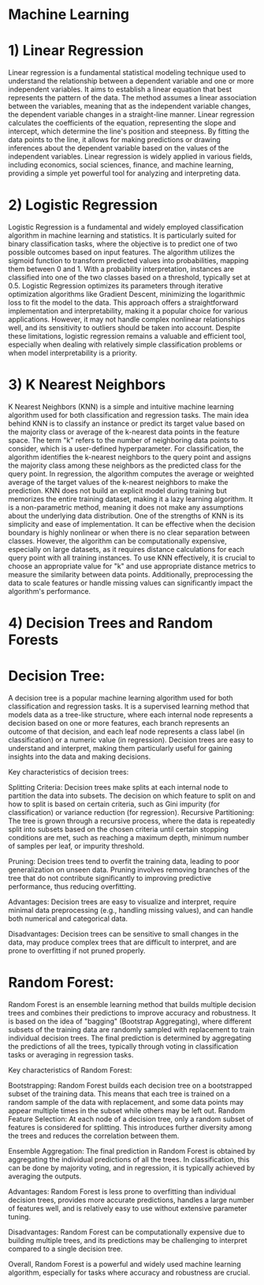 # Machine Learning
# 1) Linear Regression 
Linear regression is a fundamental statistical modeling technique used to understand the relationship between a dependent variable and one or more independent variables. It aims to establish a linear equation that best represents the pattern of the data. The method assumes a linear association between the variables, meaning that as the independent variable changes, the dependent variable changes in a straight-line manner. Linear regression calculates the coefficients of the equation, representing the slope and intercept, which determine the line's position and steepness. By fitting the data points to the line, it allows for making predictions or drawing inferences about the dependent variable based on the values of the independent variables. Linear regression is widely applied in various fields, including economics, social sciences, finance, and machine learning, providing a simple yet powerful tool for analyzing and interpreting data.
# 2) Logistic Regression 
Logistic Regression is a fundamental and widely employed classification algorithm in machine learning and statistics. It is particularly suited for binary classification tasks, where the objective is to predict one of two possible outcomes based on input features. The algorithm utilizes the sigmoid function to transform predicted values into probabilities, mapping them between 0 and 1. With a probability interpretation, instances are classified into one of the two classes based on a threshold, typically set at 0.5. Logistic Regression optimizes its parameters through iterative optimization algorithms like Gradient Descent, minimizing the logarithmic loss to fit the model to the data. This approach offers a straightforward implementation and interpretability, making it a popular choice for various applications. However, it may not handle complex nonlinear relationships well, and its sensitivity to outliers should be taken into account. Despite these limitations, logistic regression remains a valuable and efficient tool, especially when dealing with relatively simple classification problems or when model interpretability is a priority.
# 3) K Nearest Neighbors
K Nearest Neighbors (KNN) is a simple and intuitive machine learning algorithm used for both classification and regression tasks. The main idea behind KNN is to classify an instance or predict its target value based on the majority class or average of the k-nearest data points in the feature space. The term "k" refers to the number of neighboring data points to consider, which is a user-defined hyperparameter.
For classification, the algorithm identifies the k-nearest neighbors to the query point and assigns the majority class among these neighbors as the predicted class for the query point. In regression, the algorithm computes the average or weighted average of the target values of the k-nearest neighbors to make the prediction.
KNN does not build an explicit model during training but memorizes the entire training dataset, making it a lazy learning algorithm. It is a non-parametric method, meaning it does not make any assumptions about the underlying data distribution.
One of the strengths of KNN is its simplicity and ease of implementation. It can be effective when the decision boundary is highly nonlinear or when there is no clear separation between classes. However, the algorithm can be computationally expensive, especially on large datasets, as it requires distance calculations for each query point with all training instances.
To use KNN effectively, it is crucial to choose an appropriate value for "k" and use appropriate distance metrics to measure the similarity between data points. Additionally, preprocessing the data to scale features or handle missing values can significantly impact the algorithm's performance.
# 4) Decision Trees and Random Forests
# Decision Tree:
A decision tree is a popular machine learning algorithm used for both classification and regression tasks. It is a supervised learning method that models data as a tree-like structure, where each internal node represents a decision based on one or more features, each branch represents an outcome of that decision, and each leaf node represents a class label (in classification) or a numeric value (in regression). Decision trees are easy to understand and interpret, making them particularly useful for gaining insights into the data and making decisions.

Key characteristics of decision trees:

Splitting Criteria: Decision trees make splits at each internal node to partition the data into subsets. The decision on which feature to split on and how to split is based on certain criteria, such as Gini impurity (for classification) or variance reduction (for regression).
Recursive Partitioning: The tree is grown through a recursive process, where the data is repeatedly split into subsets based on the chosen criteria until certain stopping conditions are met, such as reaching a maximum depth, minimum number of samples per leaf, or impurity threshold.

Pruning: Decision trees tend to overfit the training data, leading to poor generalization on unseen data. Pruning involves removing branches of the tree that do not contribute significantly to improving predictive performance, thus reducing overfitting.

Advantages: Decision trees are easy to visualize and interpret, require minimal data preprocessing (e.g., handling missing values), and can handle both numerical and categorical data.

Disadvantages: Decision trees can be sensitive to small changes in the data, may produce complex trees that are difficult to interpret, and are prone to overfitting if not pruned properly.


# Random Forest:
Random Forest is an ensemble learning method that builds multiple decision trees and combines their predictions to improve accuracy and robustness. It is based on the idea of "bagging" (Bootstrap Aggregating), where different subsets of the training data are randomly sampled with replacement to train individual decision trees. The final prediction is determined by aggregating the predictions of all the trees, typically through voting in classification tasks or averaging in regression tasks.

Key characteristics of Random Forest:

Bootstrapping: Random Forest builds each decision tree on a bootstrapped subset of the training data. This means that each tree is trained on a random sample of the data with replacement, and some data points may appear multiple times in the subset while others may be left out.
Random Feature Selection: At each node of a decision tree, only a random subset of features is considered for splitting. This introduces further diversity among the trees and reduces the correlation between them.

Ensemble Aggregation: The final prediction in Random Forest is obtained by aggregating the individual predictions of all the trees. In classification, this can be done by majority voting, and in regression, it is typically achieved by averaging the outputs.

Advantages: Random Forest is less prone to overfitting than individual decision trees, provides more accurate predictions, handles a large number of features well, and is relatively easy to use without extensive parameter tuning.

Disadvantages: Random Forest can be computationally expensive due to building multiple trees, and its predictions may be challenging to interpret compared to a single decision tree.

Overall, Random Forest is a powerful and widely used machine learning algorithm, especially for tasks where accuracy and robustness are crucial.
